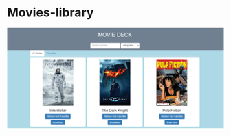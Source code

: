 # Movies-library

![alt IMG](https://github.com/atulshah-2511/Movies-library/blob/main/Movie-dack%201.png?raw=true)
